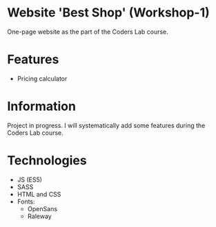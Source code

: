 # Website 'Best Shop' (Workshop-1)
One-page website as the part of the Coders Lab course.

# Features
* Pricing calculator

# Information
Project in progress. I will systematically add some features during the Coders Lab course.

# Technologies
* JS (ES5)
* SASS
* HTML and CSS
* Fonts:
    * OpenSans
    * Raleway